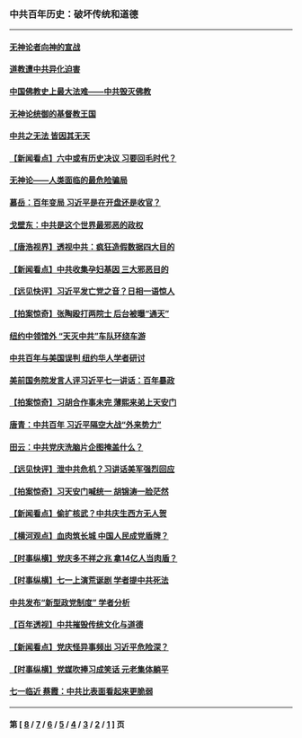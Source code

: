 ### 中共百年历史：破坏传统和道德
---
#### [无神论者向神的宣战](../../pages/nf1176114/n13281535.md?11060430) 
#### [道教遭中共异化迫害](../../pages/nf1176114/n13281463.md?11060430) 
#### [中国佛教史上最大法难——中共毁灭佛教](../../pages/nf1176114/n13281397.md?11060430) 
#### [无神论统御的基督教王国](../../pages/nf1176114/n13281280.md?11060430) 
#### [中共之无法 皆因其无天](../../pages/nf1176114/n13281088.md?11060430) 
#### [【新闻看点】六中或有历史决议 习要回毛时代？](../../pages/nf1176114/n13222895.md?11060430) 
#### [无神论——人类面临的最危险骗局](../../pages/nf1176114/n13196137.md?11060430) 
#### [慕岳：百年变局 习近平是在开盘还是收官？](../../pages/nf1176114/n13206516.md?11060430) 
#### [戈壁东：中共是这个世界最邪恶的政权](../../pages/nf1176114/n13085641.md?11060430) 
#### [【唐浩视界】透视中共：疯狂造假数据四大目的](../../pages/nf1176114/n13080590.md?11060430) 
#### [【新闻看点】中共收集孕妇基因 三大邪恶目的](../../pages/nf1176114/n13077182.md?11060430) 
#### [【远见快评】习近平发亡党之音？日相一语惊人](../../pages/nf1176114/n13074809.md?11060430) 
#### [【拍案惊奇】张陶殴打两院士 后台被曝“通天”](../../pages/nf1176114/n13070496.md?11060430) 
#### [纽约中领馆外 “天灭中共”车队环绕车游](../../pages/nf1176114/n13070693.md?11060430) 
#### [中共百年与美国误判 纽约华人学者研讨](../../pages/nf1176114/n13067969.md?11060430) 
#### [美前国务院发言人评习近平七一讲话：百年暴政](../../pages/nf1176114/n13066986.md?11060430) 
#### [【拍案惊奇】习胡合作事未完 薄熙来弟上天安门](../../pages/nf1176114/n13065867.md?11060430) 
#### [唐青：中共百年 习近平隔空大战“外来势力”](../../pages/nf1176114/n13065976.md?11060430) 
#### [田云：中共党庆洗脑片企图掩盖什么？](../../pages/nf1176114/n13064395.md?11060430) 
#### [【远见快评】泄中共危机？习讲话美军强烈回应](../../pages/nf1176114/n13064269.md?11060430) 
#### [【拍案惊奇】习天安门喊统一 胡锦涛一脸茫然](../../pages/nf1176114/n13063233.md?11060430) 
#### [【新闻看点】偷扩核武？中共庆生西方无人贺](../../pages/nf1176114/n13061263.md?11060430) 
#### [【横河观点】血肉筑长城 中国人民成党盾牌？](../../pages/nf1176114/n13061779.md?11060430) 
#### [【时事纵横】党庆多不祥之兆 拿14亿人当肉盾？](../../pages/nf1176114/n13061709.md?11060430) 
#### [【时事纵横】七一上演荒诞剧 学者提中共死法](../../pages/nf1176114/n13058990.md?11060430) 
#### [中共发布“新型政党制度” 学者分析](../../pages/nf1176114/n13056354.md?11060430) 
#### [【百年透视】中共摧毁传统文化与道德](../../pages/nf1176114/n13057253.md?11060430) 
#### [【新闻看点】党庆怪异事频出 习近平危险深？](../../pages/nf1176114/n13056781.md?11060430) 
#### [【时事纵横】党媒吹捧习成笑话 元老集体躺平](../../pages/nf1176114/n13056792.md?11060430) 
#### [七一临近 蔡霞：中共比表面看起来更脆弱](../../pages/nf1176114/n13056418.md?11060430) 

---
#### 第 [ [8](./8.md?11060430) / [7](./7.md?11060430) / [6](./6.md?11060430) / [5](./5.md?11060430) / [4](./4.md?11060430) / [3](./3.md?11060430) / [2](./2.md?11060430) / [1](./1.md?11060430) ] 页
